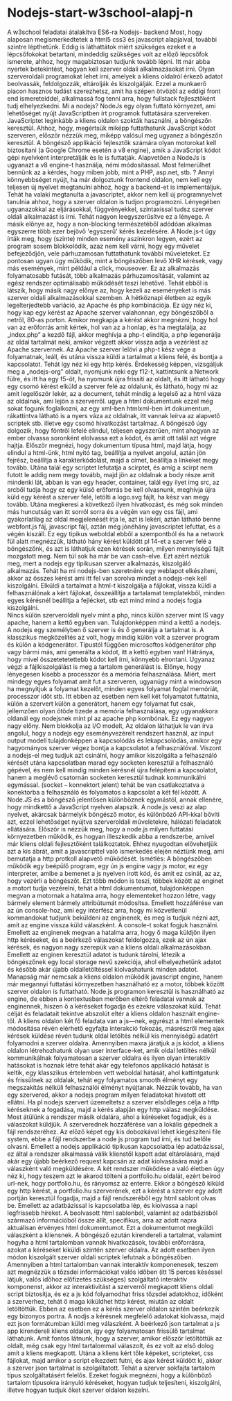 # Nodejs-start-w3school-alapj-n
A w3school feladatai átalakítva ES6-ra
Nodejs- backend
Most, hogy alaposan megismerkedtetek a html5 css3 és javascript alapjaival, további szintre lépthetünk. Eddig is láthattátok miért szükséges ezeket e a lépcsőfokokat betartani, mindeddig szükséges volt az előző lépcsőfok ismerete, ahhoz, hogy magabiztosan tudjunk tovább lépni.
Itt már abba nyertek betekintést, hogyan kell szerver oldali alkalmazásokat írni. Olyan szerveroldali programokat lehet írni, amelyek a kliens oldalról érkező adatot beolvassák, feldolgozzák, eltárolják és kiszolgálják. Ezzel a munkaerő piacon hasznos tudást szerezhetsz, amit ha szépen ötvözöl az eddigi front end ismereteiddel, alkalmassá fog tenni arra, hogy fullstack fejlesztőként tudj elhelyezkedni. 
Mi a nodejs?
NodeJs egy olyan futtató környezet, ami lehetőséget nyújt JavaScriptben írt programok futtatására szervereken. JavaScriptet leginkább a kliens oldalon szokták használni, a böngészőn keresztül. Ahhoz, hogy, megértsük miképp futtathatunk JavaScript kódot szerveren, először nézzük meg, miképp valósul meg ugyanez a böngészőn keresztül. A böngésző applikáció fejlesztők számára olyan motorokat kell biztosítani (a Google Chrome esetén a v8 engine), amik a JavaScript kódot gépi nyelvként interpretálják és le is futtatják. Alapvetően a NodeJs is ugyanazt a v8 engine-t használja, némi módosítással. Most felmerülhet bennünk az a kérdés, hogy miben jobb, mint a PHP, asp.net, stb. ? Annyi könnyebbséget nyújt, ha már dolgoztunk frontend oldalon, nem kell egy teljesen új nyelvet megtanulni ahhoz, hogy a backend-et is implementáljuk. Tehát ha valaki megtanulta a javascriptet, akkor nem kell új programnyelvet tanulnia ahhoz, hogy a szerver oldalon is tudjon programozni. Lényegében ugyanazokkal az eljárásokkal, függvényekkel, szintaxissal tudsz szerver oldali alkalmazást is írni. Tehát nagyon leegyszerűsítve ez a lényege.
A másik előnye az, hogy a non-blocking természetéből adódóan alkalmas egyszerre több ezer bejövő 'egyszerű' kérés kezelésére. A Node.js-t úgy írták meg, hogy (szinte) minden esemény aszinkron legyen, ezért az program sosem blokkolódik, azaz nem kell várni, hogy egy művelet befejeződjön, vele párhuzamosan futtathatunk további műveleteket. Ez pontosan ugyan úgy működik, mint a böngészőben levő XHR kérések, vagy más események, mint például a click, mouseover. Ez az alkalmazás folyamatosabb futását, több alkalmazás párhuzamosítását, valamint az egész rendszer optimálisabb működését teszi lehetővé. Tehát ebből is látszik, hogy másik nagy előnye az, hogy kezeli az eseményeket is más szerver oldali alkalmazásokkal szemben. 
A hétköznapi életben az egyik legelterjedtebb variáció, az Apache és php kombinációja. Ez úgy néz ki, hogy kap egy kérést az Apache szerver valahonnan, egy böngészőből a netről, 80-as porton. Amikor megkapja a kérést akkor megnézni, hogy hol van az erőforrás amit kértek, hol van az a honlap, és ha megtalálja, az „index.php” a kezdő fájl, akkor meghívja a php-t elindítja, a php legenerálja az oldal tartalmát neki, amikor végzett akkor vissza adja a vezérlést az Apache szervernek. Az Apache szerver lelövi a php-t kész vége a folyamatnak, leáll, és utána vissza küldi a tartalmat a kliens felé, és bontja a kapcsolatot. Tehát így néz ki egy http kérés. 
Érdekesség képpen, vizsgáljuk meg a „nodejs-org” oldalt, nyomjunk neki egy f12-t, kattintsunk a Network fülre, és itt ha egy f5-öt, ha nyomunk újra frissíti az oldalt, és itt látható hogy egy csomó kérést elküld a szerver felé az oldalunk, és látható, hogy mi az amit legelőször lekér, az a document, tehát mindig a legelső az a html váza az oldalnak, ami lejön a szerverről. ugye a html dokumentunk ezzel még sokat fogunk foglalkozni, az egy xml-ben htmlxml-ben írt dokumentum, rákattintva látható is a nyers váza az oldalnak, itt vannak leírva az alapvető scriptek stb. illetve egy csomó hivatkozást tartalmaz. A böngésző úgy dolgozik, hogy föntről lefelé elindul, teljesen egyszerűen, mint ahogyan az ember olvassa soronként elolvassa ezt a kódot, és amit ott talál azt végre hajtja. Először megnézi, hogy dokumentum típusa html, majd látja, hogy elindul a html-ünk, html nyitó tag, beállítja a nyelvet angolul, aztán jön fejrész, beállítja a karakterkódolást, majd a címet, beállítja a linkeket megy tovább. Utána talál egy scriptet lefutatja a scirptet, és amíg a scirpt nem futott le addig nem megy tovább, majd jön az oldalnak a body része amit mindenki lát, abban is van egy header, container, talál egy ilyet img src, az srcből tudja hogy ez egy külső erőforrás be kell olvasnunk, meghívja újra küld egy kérést a szerver felé, letölti a logo.svg fájlt, ha kész van megy tovább. Utána megkeresi a következő ilyen hivatkozást, és még sok minden más huncutság van itt sorról sorra és a végén van egy css fájl, ami gyakorlatilag az oldal megjelenését írja le, azt is lekéri, aztán látható benne webfont.js fáj, javascript fájl, aztán még jónéhány javascriptet lefuttat, és a végén kiszáll. Ez egy tipikus weboldal ebből a szempontból és ha a network fül alatt megnézzük, látható hány kérést küldött pl 14-et a szerver felé a böngészőnk, és azt is láthatjuk ezen kérések során, milyen mennyiségű fájlt mozgatott meg. Nem túl sok ha már be van cash-elve. 
Ezt azért néztük meg, mert a nodejs egy tipikusan szerver alkalmazás, kiszolgáló alkalmazás. Tehát ha mi nodejs-ben szeretnénk egy weblapot elkészíteni, akkor az összes kérést ami itt fel van sorolva mindet a nodejs-nek kell kiszolgálni. Elküldi a tartalmat a html-t kiszolgálja a fájlokat, vissza küldi a felhasználónak a kért fájlokat, összeállítja a tartalamat templatekből, minden egyes kérésnél beállítja a fejlécket, stb ezt mind mind a nodejs fogja kiszolgálni.  
Nincs külön szerveroldali nyelv mint a php, nincs külön szerver mint IS vagy apache, hanem a kettő egyben van. Tulajdonképpen mind a kettő a nodejs. A nodejs egy személyben ő szerver is és ő generálja a tartalmat is. A klasszikus megközelítés az volt, hogy mindig külön volt a szerver program és külön a kódgenerátor. Típustól függően microsoftos kódgenerátor php vagy bármi más, ami generálta a kódot, itt a kettő egyben van!
Hátránya, hogy mivel összetetetettebb kódot kell írni, könnyebb elrontani. Ugyanaz végzi a fájlkiszolgálást is meg a tartalom generálást is. 
Előnye, hogy lényegesen kisebb a processzor és a memória felhasználása. Miért, mert mindegy egyes folyamat amit fut a szerveren, ugyanúgy mint a windowson ha megnyitjuk a folyamat kezelőt, minden egyes folyamat foglal memóriát, processzor időt stb. Itt ebben az esetben nem kell két folyamatot futtatnia, külön a szervert külön a generátort, hanem egy folyamat fut csak, jellemzően olyan ötöde tizede a memória felhasználása, egy ugyanakkora oldanál egy nodejsnek mint pl az apache php kombónak. Ez egy nagyon nagy előny. Nem blokkolja az I/O modelt, 
Az oldalon láthatjuk le van írva angolul, hogy a nodejs egy eseményvezérelt rendszert használ, az input output modell tulajdonképpen a kapcsolódás és lekapcsolódás, amikor egy hagyományos szerver végez bontja  a kapcsolatot a felhasználóval. Viszont a nodejs-el meg tudjuk azt csinálni, hogy amikor kiszolgálta a felhasználó kérését utána kapcsolatban marad egy socketen keresztül a felhasználó gépével, és nem kell mindig minden kérésnél újra felépíteni a kapcsolatot, hanem a meglévő csatornán socketen keresztül tudnak kommunikálni egymással. (socket – konnektort jelent) tehát be van csatlakoztatva a konektorba a felhasználó és folyamatos a kapcsolat a két fél között. 
A Node.JS és a böngésző jelentősen különböznek egymástól, annak ellenére, hogy mindkettő a JavaScript nyelven alapszik. A node.js veszi az alap nyelvet, akárcsak bármelyik böngésző motor, és különböző API-kkal bővíti azt, ezzel lehetőséget nyújtva szerveroldali műveletekre, hálózati feladatok ellátására.
Először is nézzük meg, hogy a node.js milyen futtatási környezetben működik, és hogyan illeszkedik abba a rendszerbe, amivel már kliens oldali fejlesztőként találkoztatok. Ehhez nyugodtan elővehetjük azt a kis ábrát, amit a javascripttel való ismerkedés elején néztünk meg, ami bemutatja a http protkoll alapvető működését. 
Ismétlés: A böngészőben működik egy beépülő program, egy ún js engine vagy js motor, ez egy interpreter, amibe a bemenet a js nyelven írott kód, és amit ez csinál, az az, hogy vezérli a böngészőt. Ezt több módon is teszi, többek között az enginet a motort tudja vezérelni, tehát a html dokumentumot, tulajdonképpen megvan a motornak a hatalma arra, hogy elementeket hozzon létre, vagy bármely element bármely attribútumát módosítsa. Emellett hozzáférése van az ún console-hoz, ami egy interfész arra, hogy mi közvetlenül kommandokat tudjunk beküldeni az enginenek, és meg is tudjuk nézni azt, amit az engine vissza küld válaszként. A console-t sokat fogjuk használni. Emellett az enginenek megvan a hatalma arra, hogy ő maga küldjön ilyen http kéréseket, és a beérkező válaszokat feldolgozza, ezek az ún ajax kérések, és nagyon nagy szerepük van a kliens oldali alkalmazásokban. Emellett az enginen keresztül adatot is tudunk tárolni, létezik a böngészőnek egy local storage nevű szekciója, ahol elhelyezhetünk adatot és később akár újabb oldalletöltéssel kiolvashatunk minden adatot. Manapság már nemcsak a kliens oldalon működik javascript engine, hanem már megannyi futtatási környezetben használható ez a motor, többek között szerver oldalon is futtatható. Node.js programon keresztül is használható az engine, de ebben a kontextusban merőben eltérő feladatai vannak az enginennek, hiszen ő a kéréseket fogadja és ezekre válaszokat küld. Tehát célját és feladatait tekintve abszolút eltér a kliens oldalon használt engine-től. 
A kliens oldalon két fő feladata van a js—nek, egyrészt a html elementek módosítása révén elérhető egyfajta interakció fokozás, másrészről meg ajax kérések küldése révén tudunk oldal letöltés nélkül kis mennyiségű adatért folyamodni a szerver oldalra. Amennyiben maxra járatjuk a js kódot, a kliens oldalon létrehozhatunk olyan user interface-ket, amik oldal letöltés nélkül kommunikálnak folyamatosan a szerver oldalra és ilyen olyan interaktív hatásokat is hoznak létre tehát akár egy telefonos applikáció hatását is keltik, egy klasszikus értelemben vett weboldal hatását, ahol kattintgatunk és frissülnek az oldalak, tehát egy folyamatos smooth élményt egy megszakítás nélküli felhasználói élményt nyújtanak. 
Nézzük tovább, ha van egy szervered, akkor a nodejs program milyen feladatokat hivatott ott ellátni. Ha pl nodejs szervert üzemeltetsz a szerver elsődleges célja a http kéréseknek a fogadása, majd a kérés alapján egy http válasz megküldése. Most átülünk a rendszer másik oldalára, ahol a kéréseket fogadjuk, és a válaszokat küldjük. A szerverednek hozzáférése van a lokális gépednek a fájl rendszeréhez. Az előző képet egy kis dobozkával lehet kiegészíteni file system, ebbe a fájl rendszerbe a node js program tud írni, és tud belőle olvasni. Emellett a nodejs applikáció tipikusan kapcsolatba lép adatbázissal, ez által a rendszer alkalmassá válik klienstől kapott adat eltárolására, majd akár egy újabb beérkező request kapcsán az adat kiolvasására majd a válaszként való megküldésére. A két rendszer működése a való életben úgy néz ki, hogy teszem azt le akarod tölteni a portfolio.hu oldalát, ezért beírod url-nek, hogy portfolio.hu, és rányomsz az enterre. Ekkor a böngésző kiküld egy http kérést, a portfolio.hu szerverének, ezt a kérést a szerver egy adott portján keresztül fogadja, majd a fájl rendszeréből egy html sablont olvas be. Emellett az adatbázissal is kapcsolatba lép, és kiolvassa a napi legfrissebb híreket. A beolvasott html sablonból, valamint az adatbázisból származó információból össze állít, specifikus, arra az adott napra aktuálisan érvényes html dokumentumot. Ezt a dokumentumot megküldi válaszként a kliensnek. A böngésző ezután kirendereli a tartalmat, valamint hogyha a html tartalomban vannak hivatkozások, további erőforrásra, azokat a kéréseket kiküldi szintén szerver oldalra. Az adott esetben ilyen módon kiszolgált szerver oldali scriptek lefutnak a böngészőben. Amennyiben a html tartalomban vannak interaktív komponenesek, teszem azt megnézzük a tőzsdei információkat valós időben (itt 15 perces késéssel látjuk, valós időhoz előfizetés szükséges) szolgáltató interaktív komponenst, akkor az interaktivitást a szerverről megkapott kliens oldali script biztosítja, és ez a js kód folyamodhat friss tőzsdei adatokhoz, időként a szerverhez, tehát ő maga kiküldhet http kérést, miután az oldalt letöltöttük. Ebben az esetben ez a kérés szerver oldalon szintén beérkezik egy bizonyos portra. A nodjs a kérésnek megfelelő adatokat kiolvassa, majd ezt json formátumban küldi meg válaszként. A beérkező json tartalmat a js app kirendereli kliens oldalon, így egy folyamatosan frissülő tartalmat láthatunk. 
Amit fontos látnunk, hogy a szerver, amikor először letöltöttük az oldalt, még csak egy html tartalommal válaszolt, és ez volt az első dolog amit a kliens megkapott. Utána a kliens kért tőle képeket, scripteket, css fájlokat, majd amikor a script elkezdett futni, és ajax kérést küldött ki, akkor a szerver json tartalmat is szolgáltatott. Tehát a szerver sokfajta tartalom típus szolgáltatásért felelős. Ezeket fogjuk megnézni, hogy a különböző tartalom típusokra irányuló kéréseket, hogyan tudjuk teljesíteni, kiszolgálni, illetve hogyan tudjuk őket szerver oldalon kezelni. 

